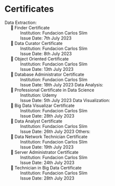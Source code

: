 # Certificates
Data Extraction:
<br>&nbsp;&nbsp;&nbsp;&nbsp; :small_blue_diamond: Finder Certificate
<br>&nbsp;&nbsp;&nbsp;&nbsp;&nbsp;&nbsp;&nbsp;&nbsp;&nbsp;&nbsp;&nbsp;&nbsp; Institution: Fundacion Carlos Slim
<br>&nbsp;&nbsp;&nbsp;&nbsp;&nbsp;&nbsp;&nbsp;&nbsp;&nbsp;&nbsp;&nbsp;&nbsp; Issue Date: 7th July 2023
<br>&nbsp;&nbsp;&nbsp;&nbsp; :small_blue_diamond: Data Curator Certificate
<br>&nbsp;&nbsp;&nbsp;&nbsp;&nbsp;&nbsp;&nbsp;&nbsp;&nbsp;&nbsp;&nbsp;&nbsp; Institution: Fundacion Carlos Slim
<br>&nbsp;&nbsp;&nbsp;&nbsp;&nbsp;&nbsp;&nbsp;&nbsp;&nbsp;&nbsp;&nbsp;&nbsp; Issue Date: 8th July 2023
<br>&nbsp;&nbsp;&nbsp;&nbsp; :small_blue_diamond: Object Oriented Certificate
<br>&nbsp;&nbsp;&nbsp;&nbsp;&nbsp;&nbsp;&nbsp;&nbsp;&nbsp;&nbsp;&nbsp;&nbsp; Institution: Fundacion Carlos Slim
<br>&nbsp;&nbsp;&nbsp;&nbsp;&nbsp;&nbsp;&nbsp;&nbsp;&nbsp;&nbsp;&nbsp;&nbsp; Issue Date: 13th July 2023
<br>&nbsp;&nbsp;&nbsp;&nbsp; :small_blue_diamond: Database Administrator Certificate
<br>&nbsp;&nbsp;&nbsp;&nbsp;&nbsp;&nbsp;&nbsp;&nbsp;&nbsp;&nbsp;&nbsp;&nbsp; Institution: Fundacion Carlos Slim
<br>&nbsp;&nbsp;&nbsp;&nbsp;&nbsp;&nbsp;&nbsp;&nbsp;&nbsp;&nbsp;&nbsp;&nbsp; Issue Date: 18th July 2023
Data Analysis:
<br>&nbsp;&nbsp;&nbsp;&nbsp; :small_blue_diamond: Professional Certificate in Data Science
<br>&nbsp;&nbsp;&nbsp;&nbsp;&nbsp;&nbsp;&nbsp;&nbsp;&nbsp;&nbsp;&nbsp;&nbsp; Institution: Udemy
<br>&nbsp;&nbsp;&nbsp;&nbsp;&nbsp;&nbsp;&nbsp;&nbsp;&nbsp;&nbsp;&nbsp;&nbsp; Issue Date: 5th July 2023
Data Visualization:
<br>&nbsp;&nbsp;&nbsp;&nbsp; :small_blue_diamond: Big Data Visualizar Certificate
<br>&nbsp;&nbsp;&nbsp;&nbsp;&nbsp;&nbsp;&nbsp;&nbsp;&nbsp;&nbsp;&nbsp;&nbsp; Institution: Fundacion Carlos Slim
<br>&nbsp;&nbsp;&nbsp;&nbsp;&nbsp;&nbsp;&nbsp;&nbsp;&nbsp;&nbsp;&nbsp;&nbsp; Issue Date: 28th July 2023
<br>&nbsp;&nbsp;&nbsp;&nbsp; :small_blue_diamond: Data Analyst Certificate
<br>&nbsp;&nbsp;&nbsp;&nbsp;&nbsp;&nbsp;&nbsp;&nbsp;&nbsp;&nbsp;&nbsp;&nbsp; Institution: Fundacion Carlos Slim
<br>&nbsp;&nbsp;&nbsp;&nbsp;&nbsp;&nbsp;&nbsp;&nbsp;&nbsp;&nbsp;&nbsp;&nbsp; Issue Date: 26th July 2023
Others:
<br>&nbsp;&nbsp;&nbsp;&nbsp; :small_blue_diamond: Data Network Technician Certificate
<br>&nbsp;&nbsp;&nbsp;&nbsp;&nbsp;&nbsp;&nbsp;&nbsp;&nbsp;&nbsp;&nbsp;&nbsp; Institution: Fundacion Carlos Slim
<br>&nbsp;&nbsp;&nbsp;&nbsp;&nbsp;&nbsp;&nbsp;&nbsp;&nbsp;&nbsp;&nbsp;&nbsp; Issue Date: 19th July 2023
<br>&nbsp;&nbsp;&nbsp;&nbsp; :small_blue_diamond: Server Administrator Certificate
<br>&nbsp;&nbsp;&nbsp;&nbsp;&nbsp;&nbsp;&nbsp;&nbsp;&nbsp;&nbsp;&nbsp;&nbsp; Institution: Fundacion Carlos Slim
<br>&nbsp;&nbsp;&nbsp;&nbsp;&nbsp;&nbsp;&nbsp;&nbsp;&nbsp;&nbsp;&nbsp;&nbsp; Issue Date: 24th July 2023
<br>&nbsp;&nbsp;&nbsp;&nbsp; :small_blue_diamond: Technician in Big Data Certificate
<br>&nbsp;&nbsp;&nbsp;&nbsp;&nbsp;&nbsp;&nbsp;&nbsp;&nbsp;&nbsp;&nbsp;&nbsp; Institution: Fundacion Carlos Slim
<br>&nbsp;&nbsp;&nbsp;&nbsp;&nbsp;&nbsp;&nbsp;&nbsp;&nbsp;&nbsp;&nbsp;&nbsp; Issue Date: 28th July 2023
